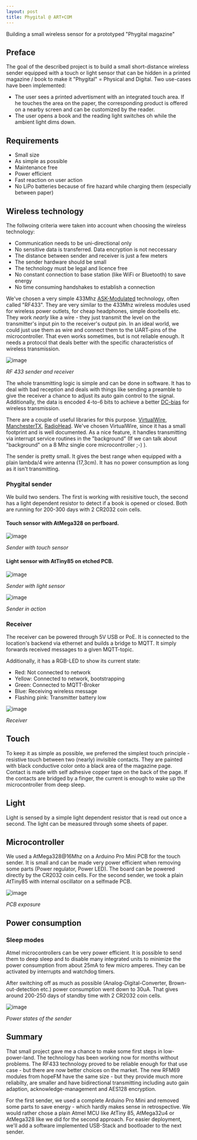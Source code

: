 ```yaml
---
layout: post
title: Phygital @ ART+COM
---
```

Building a small wireless sensor for a prototyped "Phygital magazine"


## Preface

The goal of the described project is to build a small short-distance wireless sender equipped with a touch or light sensor that can be hidden in a printed magazine / book to make it "Phygital" = Physical and Digital. 
Two use-cases have been implemented: 

* The user sees a printed advertisment with an integrated touch area. If he touches the area on the paper, the corresponding product is offered on a nearby screen and can be customized by the reader.
* The user opens a book and the reading light switches oh while the ambient light dims down.

## Requirements
* Small size
* As simple as possible
* Maintenance free
* Power efficient 
* Fast reaction on user action
* No LiPo batteries because of fire hazard while charging them (especially between paper)

## Wireless technology
The follwoing criteria were taken into account when choosing the wireless technology:

* Communication needs to be uni-directional only
* No sensitive data is transferred. Data encryption is not neccessary
* The distance between sender and receiver is just a few meters
* The sender hardware should be small
* The technology must be legal and licence free
* No constant connection to base station (like WiFi or Bluetooth) to save energy
* No time consuming handshakes to establish a connection

We've chosen a very simple 433Mhz [ASK-Modulated](https://en.wikipedia.org/wiki/Amplitude-shift_keying) technology, often called "RF433". They are very similar to the 433Mhz wireless modules used for wireless power outlets, for cheap headphones, simple doorbells etc.
They work _nearly_ like a wire - they just transmit the level on the transmitter's input pin to the receiver's output pin. In an ideal world, we could just use them as wire and connect them to the UART-pins of the microcontroller. That even works sometimes, but is not reliable enough. It needs a protocol that deals better with the specific characteristics of wireless transmission.

![image](https://github.com/artcom.github.io/blob/phygital/images/2016-7-26-Phygital/rf433.jpg)

*RF 433 sender and receiver*

The whole transmitting logic is simple and can be done in software. It has to deal with bad reception and deals with things like sending a preamble to give the receiver a chance to adjust its auto gain control to the signal. Additionally, the data is encoded 4-to-6 bits to achieve a better [DC-bias](https://en.wikipedia.org/wiki/DC_bias) for wireless transmission.

There are a couple of useful libraries for this purpose. [VirtualWire](https://www.pjrc.com/teensy/td_libs_VirtualWire.html), [ManchesterTX](http://mchr3k.github.io/arduino-libs-manchester/), [RadioHead](http://www.airspayce.com/mikem/arduino/RadioHead/). We've chosen VirtualWire, since it has a small footprint and is well documented. As a nice feature, it handles transmitting via interrupt service routines in the "background" (If we can talk about "background" on a 8 Mhz single core microcontroller ;-) ).

The sender is pretty small. It gives the best range when equipped with a plain lambda/4 wire antenna (17,3cm). It has no power consumption as long as it isn't transmitting.

### Phygital sender

We build two senders. The first is working with resisitive touch, the second has a light dependent resistor to detect if a book is opened or closed.
Both are running for 200-300 days with 2 CR2032 coin cells.

#### Touch sensor with AtMega328 on perfboard.

![image](https://github.com/artcom.github.io/blob/phygital/images/2016-7-26-Phygital/sender.png)

*Sender with touch sensor*

#### Light sensor with AtTiny85 on etched PCB.

![image](https://github.com/artcom.github.io/blob/phygital/images/2016-7-26-Phygital/phy_book.png)

*Sender with light sensor*

![image](https://github.com/artcom.github.io/blob/phygital/images/2016-7-26-Phygital/phy_book_working.gif)

*Sender in action*

### Receiver

The receiver can be powered through 5V USB or PoE. It is connected to the location's backend via ethernet and builds a bridge to MQTT. It simply forwards received messages to a given MQTT-topic.

Additionally, it has a RGB-LED to show its current state:
* Red: Not connected to network
* Yellow: Connected to network, bootstrapping
* Green: Connected to MQTT-Broker
* Blue: Receiving wireless message
* Flashing pink: Transmitter battery low

![image](https://github.com/artcom.github.io/blob/phygital/images/2016-7-26-Phygital/receiver.png)

*Receiver*

## Touch
To keep it as simple as possible, we preferred the simplest touch principle - resistive touch between two (nearly) invisible contacts. They are painted with black conductive color onto a black area of the magazine page. Contact is made with self adhesive copper tape on the back of the page.
If the contacts are bridged by a finger, the current is enough to wake up the microcontroller from deep sleep.

## Light
Light is sensed by a simple light dependent resistor that is read out once a second. The light can be measured through some sheets of paper.

## Microcontroller
We used a AtMega328@16Mhz on a Arduino Pro Mini PCB for the touch sender. It is small and can be made very power efficient when removing some parts (Power regulator, Power LED). The board can be powered directly by the CR2032 coin cells.
For the second sender, we took a plain AtTiny85 with internal oscillator on a selfmade PCB.

![image](https://github.com/artcom.github.io/blob/phygital/images/2016-7-26-Phygital/pcb.jpg)

*PCB exposure*

## Power consumption

### Sleep modes
Atmel microcontrollers can be very power efficient. It is possible to send them to deep sleep and to disable many integrated units to minimize the power consumption from about 25mA to few micro amperes. They can be activated by interrupts and watchdog timers.

After switching off as much as possible (Analog-Digital-Converter, Brown-out-detection etc.) power consumption went down to 30uA. That gives around 200-250 days of standby time with 2 CR2032 coin cells. 

![image](https://github.com/artcom.github.io/blob/phygital/images/2016-7-26-Phygital/sender_lifecycle.png)

*Power states of the sender*

## Summary
That small project gave me a chance to make some first steps in low-power-land. 
The technology has been working now for months without problems.
The RF433 technology proved to be reliable enough for that use case - but there are now better choices on the market. The new RFM69 modules from hopeFM have the same size - but they provide much more reliabilty, are smaller and have bidirectional transmitting including auto gain adaption, acknowledge-management and AES128 encryption.

For the first sender, we used a complete Arduino Pro Mini and removed some parts to save energy - which hardly makes sense in retrospective. We would rather chose a plain Atmel MCU like AtTiny 85, AtMega32u4 or AtMega328 like we did for the second approach. 
For easier deployment, we'll add a software implemented USB-Stack and bootloader to the next sender.